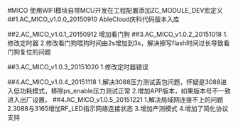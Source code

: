 #MICO
使用WIFI模块自带MCU开发在工程配置添加ZC_MODULE_DEV宏定义
##1.AC_MICO_v1.0.0_20150910
AbleCloud庆科代码版本入库

##2.AC_MICO_v1.0.1_20150912
 增加看门狗
##3.AC_MICO_v1.0.2_20151018
1.修改定时器
2.修改看门狗喂狗时间由2s增加到3s，解决擦写flash时间过长导致看门狗复位的问题

##3.AC_MICO_v1.0.3_20151020
1.修改定时器错误

##4.AC_MICO_v1.0.4_20151118
1.解决3088压力测试丢包问题，怀疑是3088进入低功耗模式，移除ps_enable压力测试正常
2.增加APP版本，如果版本号不一致进入出厂设置。
##4.AC_MICO_v1.0.5_20151221
1.解决局域网连接不上的问题
2.3088与3165增加RF_LED指示网络连接状态
3.增加产测模式
4.增加了简化协议支持